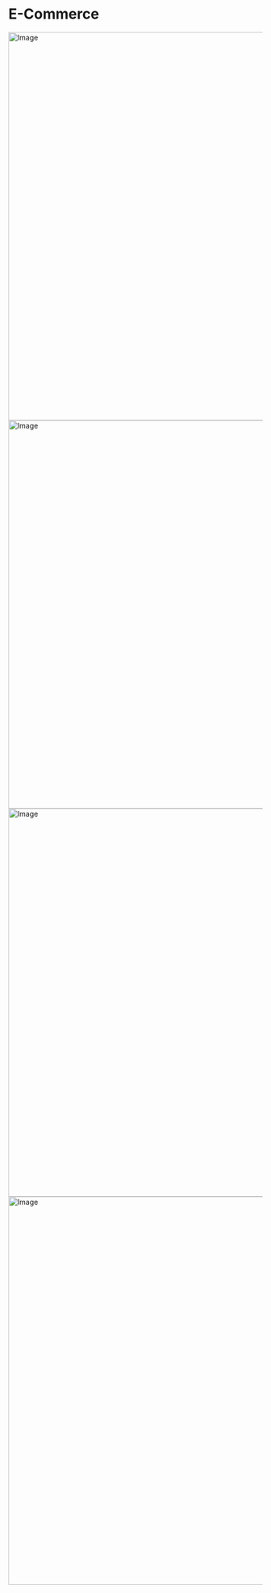 # E-Commerce
<img width="1366" height="768" alt="Image" src="https://github.com/user-attachments/assets/11a2c14c-2d9a-4453-80f8-f242d11081bf" />
<img width="1366" height="768" alt="Image" src="https://github.com/user-attachments/assets/cd53b63c-1d9a-4fd6-92a0-061175936e9e" />
<img width="1366" height="768" alt="Image" src="https://github.com/user-attachments/assets/e06c51f8-73db-4412-9bbc-da41796d7fe0" />
<img width="1366" height="768" alt="Image" src="https://github.com/user-attachments/assets/78812cb0-18a7-4f04-b7c8-3893ae6628aa" />
